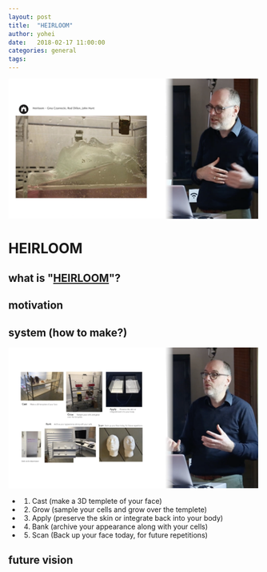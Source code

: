```yaml
---
layout: post
title:  "HEIRLOOM"
author: yohei
date:   2018-02-17 11:00:00
categories: general
tags: 
---
```


<img src="/images/heirloom.png" width="500px">

# HEIRLOOM
## what is "[HEIRLOOM](https://www.ginaczarnecki.com/heirloom)"?


## motivation

## system (how to make?)
<img src="/images/heirloom_02.png" width="500px">

- 1. Cast (make a 3D templete of your face)
- 2. Grow (sample your cells and grow over the templete)
- 3. Apply (preserve the skin or integrate back into your body)
- 4. Bank (archive your appearance along with your cells)
- 5. Scan (Back up your face today, for future repetitions)

## future vision



